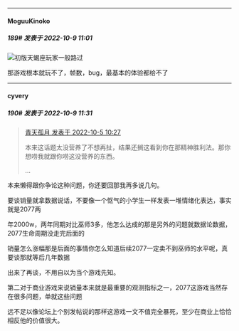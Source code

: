 

*****

####  MoguuKinoko  
##### 189#       发表于 2022-10-9 11:01

<img src="https://static.saraba1st.com/image/smiley/face2017/009.gif" referrerpolicy="no-referrer">初版天蝎座玩家一般路过

那游戏根本就玩不了，帧数，bug，最基本的体验都给不了



*****

####  cyvery  
##### 190#       发表于 2022-10-9 11:31

<blockquote><a href="httphttps://bbs.saraba1st.com/2b/forum.php?mod=redirect&amp;goto=findpost&amp;pid=57765587&amp;ptid=2097681" target="_blank">青天孤月 发表于 2022-10-5 10:27</a>

本来这话题太没营养了不想再扯，结果还搁这看到你在那精神胜利法。那你想唠我就跟你唠这没营养的东西。

 ...</blockquote>
本来懒得跟你争论这种问题，你还要回那我再多说几句。

要谈销量就拿数据说话，不要像一个怄气的小学生一样发表一堆情绪化表达，事实就是2077两

年2000w，两年同期对比巫师3多，他怎么达成的那是另外的问题就数据论数据，2077生命周期没走完后面的

销量怎么涨幅那是后面的事情你怎么知道后续2077一定卖不到巫师的水平呢，真要谈那就等后几年数据

出来了再谈，不用自以为当个游戏先知。

第二对于商业游戏来说销量本来就是最重要的观测指标之一，2077这游戏当然存在很多问题，单就这些问题

远不足以像论坛上个别发帖说的那样这游戏一文不值完全暴死，至少在商业上恰恰相反他的价值很大。

